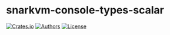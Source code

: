 # snarkvm-console-types-scalar

[![Crates.io](https://img.shields.io/crates/v/snarkvm-console-types-scalar.svg?color=neon)](https://crates.io/crates/snarkvm-console-types-scalar)
[![Authors](https://img.shields.io/badge/authors-Aleo-orange.svg)](https://aleo.org)
[![License](https://img.shields.io/badge/License-Apache%202.0-blue.svg)](./LICENSE.md)
